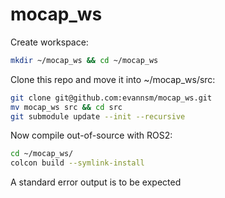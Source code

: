 # mocap_ws

Create workspace:
```bash
mkdir ~/mocap_ws && cd ~/mocap_ws
```

Clone this repo and move it into ~/mocap_ws/src:
```bash
git clone git@github.com:evannsm/mocap_ws.git
mv mocap_ws src && cd src
git submodule update --init --recursive
```

Now compile out-of-source with ROS2:
```bash
cd ~/mocap_ws/
colcon build --symlink-install
```

A standard error output is to be expected
